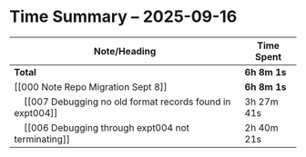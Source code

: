 # Time Summary – 2025-09-16

| Note/Heading | Time Spent |
|--------------|------------|
| **Total** | **6h 8m 1s** |
| [[000 Note Repo Migration Sept 8]] | **6h 8m 1s** |
| &nbsp;&nbsp;&nbsp;&nbsp;[[007 Debugging no old format records found in expt004]] | 3h 27m 41s |
| &nbsp;&nbsp;&nbsp;&nbsp;[[006 Debugging through expt004 not terminating]] | 2h 40m 21s |

